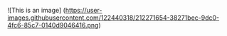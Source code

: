 
![This is an image]
(https://user-images.githubusercontent.com/122440318/212271654-38271bec-9dc0-4fc6-85c7-0140d9046416.png)
